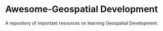 # Awesome-Geospatial Development
A repository of important resources on learning Geospatial Development.
